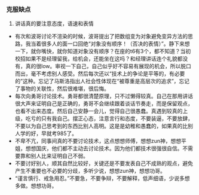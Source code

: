 ### 克服缺点
1. 讲话真的要注意态度，语速和表情
- 有次和波哥讨论不渲染的时候，波哥提出了把数组变为对象避免变异方法的思路，我当着很多人的面一口回绝“对象没有顺序！（否决的表情）”。静下来想一下，就你嘴快，就你知道对象没有顺序？在座的t6有3个，都不知道？当初校招如果不是经理留我，给机会，还能坐在这吗？和经理讲话连个礼貌都没有，真的很low。审视一下自己，自己似乎好不容易有展现的机会，所以脱口而出，毫不考虑别人感受。然后每次还以“技术上的争论是平等的，有必要的”这种。忘记了马斯洛指出人社会性体现在“被尊重是高层次的追求”，忘记了事物的关联性，然后很难堪，很后悔。
- 每次向勇哥讨论技术。勇哥都很清楚原理，只不过懒得较真。自己在那用讲话很大声来证明自己是正确的，勇哥不会继续跟着谈话节奏走，而是保留观点，也看不出来态度。然后自己安静一会儿，觉得自己很愚蠢。真遇到较真的上级，吃亏的只有我自己。摆正心态，注意言行和态度，不要装逼，不要放肆，不要以为自己思考到的东西比别人高明。这是是幼稚和愚蠢的，如果真的比别人学的好，早就考985了。
- 不卑不亢，同事间真的不要讨论技术，这点想想师傅，想想zun神，想想平姐，想想国庆，他们都不主动去讨论技术。因为他们都技术很强很自信。不需要靠和别人比来证明自己不弱。
- 不要讨好别人，顺其自然比较好，关键还是不要发表自己不成熟的观点，避免产生不重要也不必要的分歧，多听少说，想想zun神，想想功哥。
- “谨言慎行、戒急用忍。”不要急，不要争辩，不要解释，低声细语，少说多想多做。想想功哥。